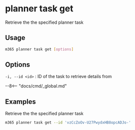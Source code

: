 # planner task get

Retrieve the the specified planner task

## Usage

```sh
m365 planner task get [options]
```

## Options

`-i, --id <id>`
: ID of the task to retrieve details from

--8<-- "docs/cmd/_global.md"

## Examples

Retrieve the the specified planner task

```sh
m365 planner task get --id 'vzCcZoOv-U27PwydxHB8opcADJo-'
```
